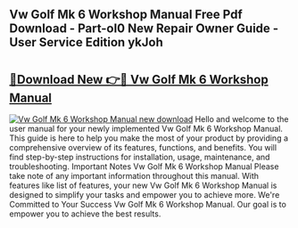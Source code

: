 ## Vw Golf Mk 6 Workshop Manual Free Pdf Download - Part-oI0 New Repair Owner Guide - User Service Edition ykJoh

# <h2><a href="http://bc47994.oget.top/?id=Vw+Golf+Mk+6+Workshop+Manual">🔗Download New 👉🔴 Vw Golf Mk 6 Workshop Manual</a></h2>

[![Vw Golf Mk 6 Workshop Manual new download](https://i.imgur.com/5g1atiW.png)](http://bc47994.oget.top/?id=Vw+Golf+Mk+6+Workshop+Manual)
Hello and welcome to the user manual for your newly implemented Vw Golf Mk 6 Workshop Manual. This guide is here to help you make the most of your product by providing a comprehensive overview of its features, functions, and benefits. You will find step-by-step instructions for installation, usage, maintenance, and troubleshooting. Important Notes Vw Golf Mk 6 Workshop Manual Please take note of any important information throughout this manual. With features like list of features, your new Vw Golf Mk 6 Workshop Manual is designed to simplify your tasks and empower you to achieve more. We're Committed to Your Success Vw Golf Mk 6 Workshop Manual. Our goal is to empower you to achieve the best results.
